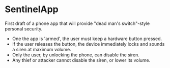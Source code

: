 # SentinelApp

First draft of a phone app that will provide "dead man's switch"-style personal security.

- One the app is 'armed', the user must keep a hardware button pressed.
- If the user releases the button, the device immediately locks and sounds a siren at maximum volume.
- Only the user, by unlocking the phone, can disable the siren.
- Any thief or attacker cannot disable the siren, or lower its volume.
